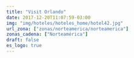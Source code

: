 ```yaml
---
title: "Visit Orlando"
date: 2017-12-20T11:07:59-03:00
img: "img/hoteles/hoteles_home/hotel42.jpg"
url_zona: ["zonas/norteamerica/norteamerica"]
zonas_cadena: ["Norteamérica"]
draft: false
es_logo: true
---
```

